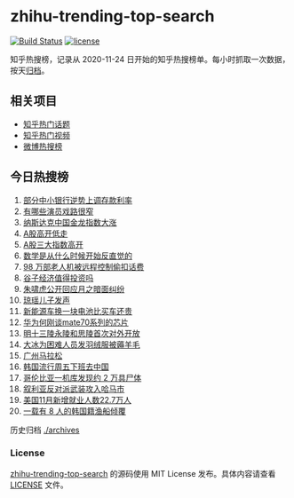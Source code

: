 # zhihu-trending-top-search

[![Build Status](https://github.com/justjavac/zhihu-trending-top-search/workflows/ci/badge.svg?branch=main)](https://github.com/justjavac/zhihu-trending-top-search/actions)
[![license](https://img.shields.io/github/license/justjavac/zhihu-trending-top-search)](https://github.com/justjavac/zhihu-trending-top-search/blob/main/LICENSE)

知乎热搜榜，记录从 2020-11-24 日开始的知乎热搜榜单。每小时抓取一次数据，按天[归档](./archives)。

## 相关项目

- [知乎热门话题](https://github.com/justjavac/zhihu-trending-hot-questions)
- [知乎热门视频](https://github.com/justjavac/zhihu-trending-hot-video)
- [微博热搜榜](https://github.com/justjavac/weibo-trending-hot-search)

## 今日热搜榜

<!-- BEGIN -->
<!-- 最后更新时间 Tue Dec 10 2024 23:14:36 GMT+0800 (China Standard Time) -->

1. [部分中小银行逆势上调存款利率](https://www.zhihu.com/search?q=%E9%83%A8%E5%88%86%E4%B8%AD%E5%B0%8F%E9%93%B6%E8%A1%8C%E9%80%86%E5%8A%BF%E4%B8%8A%E8%B0%83%E5%AD%98%E6%AC%BE%E5%88%A9%E7%8E%87)
1. [有哪些演员戏路很窄](https://www.zhihu.com/search?q=%E6%9C%89%E5%93%AA%E4%BA%9B%E6%BC%94%E5%91%98%E6%88%8F%E8%B7%AF%E5%BE%88%E7%AA%84)
1. [纳斯达克中国金龙指数大涨](https://www.zhihu.com/search?q=%E7%BA%B3%E6%96%AF%E8%BE%BE%E5%85%8B%E4%B8%AD%E5%9B%BD%E9%87%91%E9%BE%99%E6%8C%87%E6%95%B0%E5%A4%A7%E6%B6%A8)
1. [A股高开低走](https://www.zhihu.com/search?q=A%E8%82%A1%E9%AB%98%E5%BC%80%E4%BD%8E%E8%B5%B0)
1. [A股三大指数高开](https://www.zhihu.com/search?q=A%E8%82%A1%E4%B8%89%E5%A4%A7%E6%8C%87%E6%95%B0%E9%AB%98%E5%BC%80)
1. [数学是从什么时候开始反直觉的](https://www.zhihu.com/search?q=%E6%95%B0%E5%AD%A6%E6%98%AF%E4%BB%8E%E4%BB%80%E4%B9%88%E6%97%B6%E5%80%99%E5%BC%80%E5%A7%8B%E5%8F%8D%E7%9B%B4%E8%A7%89%E7%9A%84)
1. [98 万部老人机被远程控制偷扣话费](https://www.zhihu.com/search?q=98%20%E4%B8%87%E9%83%A8%E8%80%81%E4%BA%BA%E6%9C%BA%E8%A2%AB%E8%BF%9C%E7%A8%8B%E6%8E%A7%E5%88%B6%E5%81%B7%E6%89%A3%E8%AF%9D%E8%B4%B9)
1. [谷子经济值得投资吗](https://www.zhihu.com/search?q=%E8%B0%B7%E5%AD%90%E7%BB%8F%E6%B5%8E%E5%80%BC%E5%BE%97%E6%8A%95%E8%B5%84%E5%90%97)
1. [朱啸虎公开回应月之暗面纠纷](https://www.zhihu.com/search?q=%E6%9C%B1%E5%95%B8%E8%99%8E%E5%85%AC%E5%BC%80%E5%9B%9E%E5%BA%94%E6%9C%88%E4%B9%8B%E6%9A%97%E9%9D%A2%E7%BA%A0%E7%BA%B7)
1. [琼瑶儿子发声](https://www.zhihu.com/search?q=%E7%90%BC%E7%91%B6%E5%84%BF%E5%AD%90%E5%8F%91%E5%A3%B0)
1. [新能源车换一块电池比买车还贵](https://www.zhihu.com/search?q=%E6%96%B0%E8%83%BD%E6%BA%90%E8%BD%A6%E6%8D%A2%E4%B8%80%E5%9D%97%E7%94%B5%E6%B1%A0%E6%AF%94%E4%B9%B0%E8%BD%A6%E8%BF%98%E8%B4%B5)
1. [华为何刚谈mate70系列的芯片](https://www.zhihu.com/search?q=%E5%8D%8E%E4%B8%BA%E4%BD%95%E5%88%9A%E8%B0%88mate70%E7%B3%BB%E5%88%97%E7%9A%84%E8%8A%AF%E7%89%87)
1. [明十三陵永陵和思陵首次对外开放](https://www.zhihu.com/search?q=%E6%98%8E%E5%8D%81%E4%B8%89%E9%99%B5%E6%B0%B8%E9%99%B5%E5%92%8C%E6%80%9D%E9%99%B5%E9%A6%96%E6%AC%A1%E5%AF%B9%E5%A4%96%E5%BC%80%E6%94%BE)
1. [大冰为困难人员发羽绒服被薅羊毛](https://www.zhihu.com/search?q=%E5%A4%A7%E5%86%B0%E4%B8%BA%E5%9B%B0%E9%9A%BE%E4%BA%BA%E5%91%98%E5%8F%91%E7%BE%BD%E7%BB%92%E6%9C%8D%E8%A2%AB%E8%96%85%E7%BE%8A%E6%AF%9B)
1. [广州马拉松](https://www.zhihu.com/search?q=%E5%B9%BF%E5%B7%9E%E9%A9%AC%E6%8B%89%E6%9D%BE)
1. [韩国流行周五下班去中国](https://www.zhihu.com/search?q=%E9%9F%A9%E5%9B%BD%E6%B5%81%E8%A1%8C%E5%91%A8%E4%BA%94%E4%B8%8B%E7%8F%AD%E5%8E%BB%E4%B8%AD%E5%9B%BD)
1. [哥伦比亚一机库发现约 2 万具尸体](https://www.zhihu.com/search?q=%E5%93%A5%E4%BC%A6%E6%AF%94%E4%BA%9A%E4%B8%80%E6%9C%BA%E5%BA%93%E5%8F%91%E7%8E%B0%E7%BA%A6%202%20%E4%B8%87%E5%85%B7%E5%B0%B8%E4%BD%93)
1. [叙利亚反对派武装攻入哈马市](https://www.zhihu.com/search?q=%E5%8F%99%E5%88%A9%E4%BA%9A%E5%8F%8D%E5%AF%B9%E6%B4%BE%E6%AD%A6%E8%A3%85%E6%94%BB%E5%85%A5%E5%93%88%E9%A9%AC%E5%B8%82)
1. [美国11月新增就业人数22.7万人](https://www.zhihu.com/search?q=%E7%BE%8E%E5%9B%BD11%E6%9C%88%E6%96%B0%E5%A2%9E%E5%B0%B1%E4%B8%9A%E4%BA%BA%E6%95%B022.7%E4%B8%87%E4%BA%BA)
1. [一载有 8 人的韩国籍渔船倾覆](https://www.zhihu.com/search?q=%E4%B8%80%E8%BD%BD%E6%9C%89%208%20%E4%BA%BA%E7%9A%84%E9%9F%A9%E5%9B%BD%E7%B1%8D%E6%B8%94%E8%88%B9%E5%80%BE%E8%A6%86)

<!-- END -->

历史归档 [./archives](./archives)

### License

[zhihu-trending-top-search](https://github.com/justjavac/zhihu-trending-top-search) 的源码使用 MIT License
发布。具体内容请查看 [LICENSE](./LICENSE) 文件。
